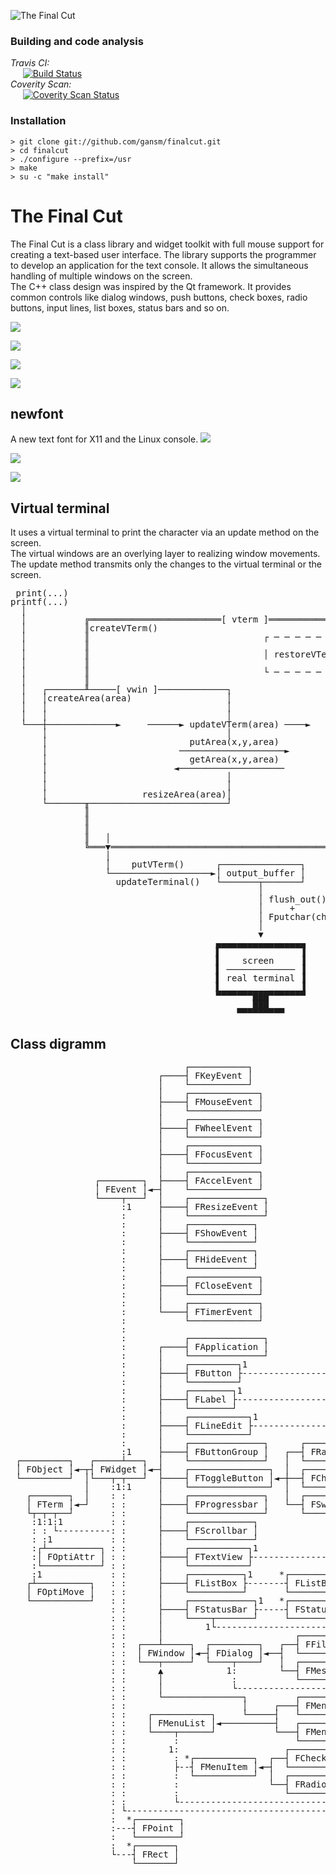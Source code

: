 ![The Final Cut](logo/png/finalcut-logo.png)

### Building and code analysis
*Travis CI:*<br />
&#160;&#160;&#160;&#160;&#160;[![Build Status](https://travis-ci.org/gansm/finalcut.svg?branch=master)](https://travis-ci.org/gansm/finalcut) <br />
*Coverity Scan:*<br />
&#160;&#160;&#160;&#160;&#160;[![Coverity Scan Status](https://scan.coverity.com/projects/6508/badge.svg)](https://scan.coverity.com/projects/6508)

### Installation
```
> git clone git://github.com/gansm/finalcut.git
> cd finalcut
> ./configure --prefix=/usr
> make
> su -c "make install"
```

The Final Cut
=============
The Final Cut is a class library and widget toolkit with full mouse support for creating a text-based user interface. The library supports the programmer to develop an application for the text console. It allows the simultaneous handling of multiple windows on the screen.  
The C++ class design was inspired by the Qt framework. It provides common controls like dialog windows, push buttons, check boxes, radio buttons, input lines, list boxes, status bars and so on.

![](doc/fileopen-dialog.png)  

![](doc/progress-bar.png)  

![](doc/textview.png)  

![](doc/Mandelbrot.png)  


newfont
-------
A new text font for X11 and the Linux console.
![](doc/newfont1.png)  

![](doc/newfont2.png)

![](doc/calculator.png)


Virtual terminal
----------------
It uses a virtual terminal to print the character via an update method on the screen.  
The virtual windows are an overlying layer to realizing window movements.  
The update method transmits only the changes to the virtual terminal or the screen.

<pre style="line-height: 1 !important;">
 print(...)
printf(...)
  │
  │           ╔═════════════════════════[ vterm ]═════════════════════════╗
  │           ║createVTerm()                                              ║
  │           ║                                 ┌ ─ ─ ─ ─ ─ ─ ─ ─ ─ ─ ─ ┐ ║
  │           ║                                                           ║
  │           ║                                 │ restoreVTerm(x,y,w,h) │ ║
  │           ║                                                           ║
  │           ║                                 └ ─ ─ ─ ─ ─ ─ ─ ─ ─ ─ ─ ┘ ║
  │           ║                                                           ║
  │   ┌───────╨─────[ vwin ]─────────────┐                                ║
  │   │createArea(area)                  │                                ║
  │   │                                  │                                ║
  │   │                                  │                                ║
  └───┼─────────────►     ──────► updateVTerm(area) ────►                 ║
      │                                  │                                ║
      │                           putArea(x,y,area)                       ║
      │                         ────────────────────►                     ║
      │                           getArea(x,y,area)                       ║
      │                        ◄────────────────────                      ║
      │                                  │                                ║
      │                                  │                                ║
      │                  resizeArea(area)│                                ║
      └───────╥──────────────────────────┘                                ║
              ║                                                           ║
              ║                                                           ║
              ║                                                           ║
              ║   │                                          resizeVTerm()║
              ╚═══▼═══════════════════════════════════════════════════════╝
                  │
                  │    putVTerm()      ┌───────────────┐
                  └───────────────────►│ output_buffer │
                    updateTerminal()   └───────┬───────┘
                                               │
                                               │ flush_out() 
                                               │     +
                                               │ Fputchar(char)
                                               │
                                               ▼
                                       ▄▄▄▄▄▄▄▄▄▄▄▄▄▄▄▄▄
                                       ▌               ▐
                                       ▌    screen     ▐
                                       ▌ ───────────── ▐
                                       ▌ real terminal ▐
                                       ▌               ▐
                                       ▀▀▀▀▀▀▀███▀▀▀▀▀▀▀
                                              ███
                                           ▀▀▀▀▀▀▀▀▀
</pre>


Class digramm
-------------
<pre style="line-height: 1 !important;">
                                 ┌───────────┐
                            ┌────┤ FKeyEvent │
                            │    └───────────┘
                            │    ┌─────────────┐
                            ├────┤ FMouseEvent │
                            │    └─────────────┘
                            │    ┌─────────────┐
                            ├────┤ FWheelEvent │
                            │    └─────────────┘
                            │    ┌─────────────┐
                            ├────┤ FFocusEvent │
                            │    └─────────────┘
                            │    ┌─────────────┐
                ┌────────┐  ├────┤ FAccelEvent │
                │ FEvent │◄─┤    └─────────────┘
                └────┬───┘  │    ┌──────────────┐
                     :1     ├────┤ FResizeEvent │
                     :      │    └──────────────┘
                     :      │    ┌────────────┐
                     :      ├────┤ FShowEvent │
                     :      │    └────────────┘
                     :      │    ┌────────────┐
                     :      ├────┤ FHideEvent │
                     :      │    └────────────┘
                     :      │    ┌─────────────┐
                     :      ├────┤ FCloseEvent │
                     :      │    └─────────────┘
                     :      │    ┌─────────────┐
                     :      └────┤ FTimerEvent │
                     :           └─────────────┘
                     :
                     :           ┌──────────────┐
                     :      ┌────┤ FApplication │
                     :      │    └──────────────┘
                     :      │    ┌─────────┐1
                     :      ├────┤ FButton ├-----------------------------┐
                     :      │    └─────────┘                             :
                     :      │    ┌────────┐1                             :
                     :      ├────┤ FLabel ├------------------------------:
                     :      │    └────────┘                              :
                     :      │    ┌───────────┐1                          :
                     :      ├────┤ FLineEdit ├---------------------------:
                     :      │    └───────────┘                           :
                     :      │    ┌──────────────┐      ┌──────────────┐1 :
                     :1     ├────┤ FButtonGroup │   ┌──┤ FRadioButton ├--:
 ┌─────────┐   ┌─────┴───┐  │    └──────────────┘   │  └──────────────┘  :
 │ FObject │◄─┬┤ FWidget │◄─┤    ┌───────────────┐  │  ┌───────────┐1    :
 └─────────┘  │└───┬─┬───┘  ├────┤ FToggleButton │◄─┼──┤ FCheckBox ├-----:
              │    :1:1     │    └───────────────┘  │  └───────────┘     :
   ┌───────┐  │    : :      │    ┌──────────────┐   │  ┌─────────┐1      :
   │ FTerm │◄─┘    : :      ├────┤ FProgressbar │   └──┤ FSwitch ├-------:
   └┬─┬─┬──┘       : :      │    └──────────────┘      └─────────┘       :
    :1:1:1         : :      │    ┌────────────┐                          :  *┌─────────┐
    : : └----------: :      ├────┤ FScrollbar │                          ├---┤ FString │
    : :1           : :      │    └────────────┘                          :   └─────────┘
    :┌┴──────────┐ : :      │    ┌───────────┐1                          :
    :│ FOptiAttr │ : :      ├────┤ FTextView ├---------------------------:
    :└───────────┘ : :      │    └───────────┘                           :
    :1             : :      │    ┌──────────┐1     *┌──────────────┐1    :
   ┌┴──────────┐   : :      ├────┤ FListBox ├-------┤ FListBoxItem ├-----:
   │ FOptiMove │   : :      │    └──────────┘       └──────────────┘     :
   └───────────┘   : :      │    ┌────────────┐1   *┌────────────┐1      :
                   : :      ├────┤ FStatusBar ├-----┤ FStatusKey ├-------:
                   : :      │    └────┬───────┘     └────────────┘       :
                   : :      │        1└----------------------------------:
                   : :      │                         ┌─────────────┐1   :
                   : :  ┌───┴─────┐  ┌─────────┐   ┌──┤ FFileDialog ├----:
                   : :  │ FWindow │◄─┤ FDialog │◄──┤  └─────────────┘    :
                   : :  └───┬─────┘  └────┬────┘   │  ┌─────────────┐1   :
                   : :      ▲            1:        └──┤ FMessageBox ├----:
                   : :      │             :           └─────────────┘    :
                   : :      │             └------------------------------:
                   : :      └───────────────┐         ┌──────────┐       :
                   : :                      │     ┌───┤ FMenuBar │       :
                   : :    ┌───────────┐     └─────┤   └──────────┘       :
                   : :    │ FMenuList │◄──────────┤   ┌───────┐          :
                   : :    └────┬──────┘           └───┤ FMenu │          :
                   : :         :                      └───────┘          :
                   : :        1:                    ┌────────────────┐*  :
                   : :         : *┌───────────┐  ┌──┤ FCheckMenuItem ├-┐ :
                   : :         ├--┤ FMenuItem │◄─┤  └────────────────┘ : :
                   : :         :  └───────────┘  │  ┌────────────────┐*: :
                   : :         :                 └──┤ FRadioMenuItem ├-┤ :
                   : :         :                    └────────────────┘ : :
                   : :         └---------------------------------------┘ :
                   : └---------------------------------------------------┘
                   :  *┌────────┐
                   :---┤ FPoint │
                   :   └────────┘
                   :  *┌───────┐
                   └---┤ FRect │
                       └───────┘
</pre>
